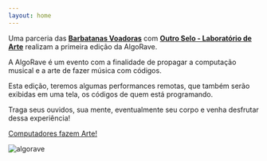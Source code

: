 ```yaml
---
layout: home
---
```


Uma parceria das [**Barbatanas Voadoras**](https://www.instagram.com/barbatanasvoadoras/) com [**Outro Selo - Laboratório de Arte**](https://www.instagram.com/outroselo/) realizam a primeira edição da AlgoRave.


A AlgoRave é um evento com a finalidade de propagar a computação musical e a arte de fazer música com códigos.

Esta edição, teremos algumas performances remotas, que também serão exibidas em uma tela, os códigos de quem está programando.

Traga seus ouvidos, sua mente, eventualmente seu corpo e venha desfrutar dessa experiência!

[Computadores fazem Arte!](https://www.youtube.com/watch?v=AEjD_AqVHq0)


![algorave](https://user-images.githubusercontent.com/1857142/195194498-a25ffe8e-5d27-4c58-9c97-5a3b18fb05ec.png)
